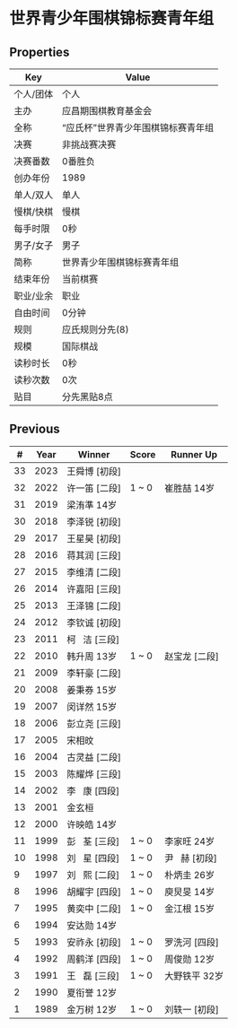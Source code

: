 # 世界青少年围棋锦标赛青年组

## Properties

| Key | Value |
| --- | ----- |
| 个人/团体 | 个人 |
| 主办 | 应昌期围棋教育基金会 |
| 全称 | “应氏杯”世界青少年围棋锦标赛青年组 |
| 决赛 | 非挑战赛决赛 |
| 决赛番数 | 0番胜负 |
| 创办年份 | 1989 |
| 单人/双人 | 单人 |
| 慢棋/快棋 | 慢棋 |
| 每手时限 | 0秒 |
| 男子/女子 | 男子 |
| 简称 | 世界青少年围棋锦标赛青年组 |
| 结束年份 | 当前棋赛 |
| 职业/业余 | 职业 |
| 自由时间 | 0分钟 |
| 规则 | 应氏规则分先(8) |
| 规模 | 国际棋战 |
| 读秒时长 | 0秒 |
| 读秒次数 | 0次 |
| 贴目 | 分先黑贴8点 |

## Previous

| # | Year | Winner | Score | Runner Up |
| --- | --- | --- | --- | --- |
| 33 | 2023 | 王舜博 [初段] |  |  |
| 32 | 2022 | 许一笛 [二段] | 1 ~ 0 | 崔胜喆 14岁 |
| 31 | 2019 | 梁洧準 14岁 |  |  |
| 30 | 2018 | 李泽锐 [初段] |  |  |
| 29 | 2017 | 王星昊 [初段] |  |  |
| 28 | 2016 | 蒋其润 [三段] |  |  |
| 27 | 2015 | 李维清 [二段] |  |  |
| 26 | 2014 | 许嘉阳 [三段] |  |  |
| 25 | 2013 | 王泽锦 [二段] |  |  |
| 24 | 2012 | 李钦诚 [初段] |  |  |
| 23 | 2011 | 柯   洁 [三段] |  |  |
| 22 | 2010 | 韩升周 13岁 | 1 ~ 0 | 赵宝龙 [二段] |
| 21 | 2009 | 李轩豪 [二段] |  |  |
| 20 | 2008 | 姜秉券 15岁 |  |  |
| 19 | 2007 | 闵详然 15岁 |  |  |
| 18 | 2006 | 彭立尧 [三段] |  |  |
| 17 | 2005 | 宋相旼 |  |  |
| 16 | 2004 | 古灵益 [二段] |  |  |
| 15 | 2003 | 陈耀烨 [三段] |  |  |
| 14 | 2002 | 李   康 [四段] |  |  |
| 13 | 2001 | 金玄桓 |  |  |
| 12 | 2000 | 许映皓 14岁 |  |  |
| 11 | 1999 | 彭   荃 [三段] | 1 ~ 0 | 李家旺 24岁 |
| 10 | 1998 | 刘   星 [四段] | 1 ~ 0 | 尹   赫 [初段] |
| 9 | 1997 | 刘   熙 [二段] | 1 ~ 0 | 朴炳圭 26岁 |
| 8 | 1996 | 胡耀宇 [四段] | 1 ~ 0 | 庾炅旻 14岁 |
| 7 | 1995 | 黄奕中 [二段] | 1 ~ 0 | 金江根 15岁 |
| 6 | 1994 | 安达勋 14岁 |  |  |
| 5 | 1993 | 安祚永 [初段] | 1 ~ 0 | 罗洗河 [四段] |
| 4 | 1992 | 周鹤洋 [四段] | 1 ~ 0 | 周俊勋 12岁 |
| 3 | 1991 | 王   磊 [三段] | 1 ~ 0 | 大野铁平 32岁 |
| 2 | 1990 | 夏衔誉 12岁 |  |  |
| 1 | 1989 | 金万树 12岁 | 1 ~ 0 | 刘轶一 [初段] |

